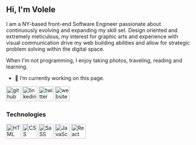 ### <h2>Hi, I'm Volele</h2>
I am a NY-based front-end Software Engineer passionate about continuously evolving and expanding my skill set. 
Design oriented and extremely meticulous, my interest for graphic arts and experience with visual communication 
drive my web building abilities and allow for strategic problem solving within the digital space. 

When I'm not programming, I enjoy taking photos, traveling, reading and learning. 


- 🔭 I’m currently working on this page. 


[<img src='https://cdn.jsdelivr.net/npm/simple-icons@3.0.1/icons/github.svg' alt='github' height='40'>](https://github.com/vtalleyrand)  [<img src='https://cdn.jsdelivr.net/npm/simple-icons@3.0.1/icons/linkedin.svg' alt='linkedin' height='40'>](https://www.linkedin.com/in/volele-talleyrand-b54b3896/)  [<img src='https://cdn.jsdelivr.net/npm/simple-icons@3.0.1/icons/twitter.svg' alt='twitter' height='40'>](https://twitter.com/vtalleyrand)  [<img src='https://cdn.jsdelivr.net/npm/simple-icons@3.0.1/icons/icloud.svg' alt='website' height='40'>](https://www.volele.co)  


<h3>Technologies</h3>
<img src="https://cdn.jsdelivr.net/gh/devicons/devicon/icons/html5/html5-plain.svg" alt='HTML' height='40'/>
<img src="hhttps://cdn.jsdelivr.net/gh/devicons/devicon/icons/css3/css3-plain.svg" alt='CSS' height='40'/>
<img src="https://cdn.jsdelivr.net/gh/devicons/devicon/icons/sass/sass-original.svg" alt='SaSS' height='40'/>
<img src="https://cdn.jsdelivr.net/gh/devicons/devicon/icons/javascript/javascript-original.svg" alt='JavaScript' height='40'/>
<img src="https://cdn.jsdelivr.net/gh/devicons/devicon/icons/react/react-original.svg" alt='React' height='40'/>


